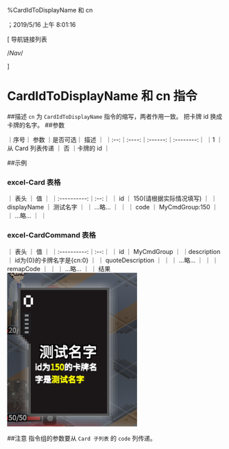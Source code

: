 
%CardIdToDisplayName 和 cn

；2019/5/16 上午 8:01:16

[ 导航链接列表

/*Nav*/

]
# CardIdToDisplayName 和 cn 指令

##描述
`cn` 为 `CardIdToDisplayName` 指令的缩写，两者作用一致。
把卡牌 id 换成卡牌的名字。
##参数



｜序号｜ 参数 ｜是否可选｜          描述  ｜
｜:--:｜:----:｜:------:｜:--------:｜
｜1  ｜ 从 Card 列表传递 ｜   否   ｜卡牌的 id ｜


##示例
### excel-Card 表格
｜    表头    ｜ 值 ｜
｜:----------:｜:--:｜
｜     id     ｜ 150(请根据实际情况填写)  ｜
｜displayName ｜ 测试名字   ｜
｜   …略…   ｜    ｜
｜    code    ｜  MyCmdGroup:150  ｜
｜   …略…   ｜    ｜

### excel-CardCommand 表格
｜    表头    ｜ 值 ｜
｜:----------:｜:--:｜
｜     id     ｜  MyCmdGroup  ｜
｜description ｜  id为{0}的卡牌名字是{cn:0}  ｜
｜    quoteDescription    ｜    ｜
｜   …略…   ｜    ｜
｜ remapCode  ｜    ｜
｜   …略…   ｜    ｜
结果
![](cardidtodisplayname~/Images~/CITDNSAMPLE1.png)


##注意
指令组的参数要从 `Card 子列表` 的 `code` 列传递。